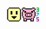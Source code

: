 <a href="https://www.youtube.com/watch?v=dQw4w9WgXcQ"><img src="https://raw.githubusercontent.com/Happypig375/Happypig375/master/Images/Banner.svg"/></a>
<!--PNG to SVG: https://graphicdesign.stackexchange.com/a/108062 -> fix viewBox quotes and add value from PNG -> add width="100%" -> add height="auto" -->

<!--
### Hi there 👋

**Happypig375/Happypig375** is a ✨ _special_ ✨ repository because its `README.md` (this file) appears on your GitHub profile.

Here are some ideas to get you started:

- 🔭 I’m currently working on ...
- 🌱 I’m currently learning ...
- 👯 I’m looking to collaborate on ...
- 🤔 I’m looking for help with ...
- 💬 Ask me about ...
- 📫 How to reach me: ...
- 😄 Pronouns: ...
- ⚡ Fun fact: ...
-->
